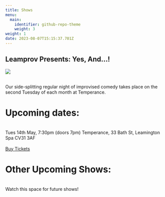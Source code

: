 ```yaml
---
title: Shows
menu:
  main:
    identifier: github-repo-theme
    weight: 3
weight: 1
date: 2023-08-07T15:15:37.701Z
---
```

## Leamprov Presents: Yes, And...!

![](https://img.evbuc.com/https%3A%2F%2Fcdn.evbuc.com%2Fimages%2F743987489%2F633112721173%2F1%2Foriginal.20240415-174254?w=940&auto=format%2Ccompress&q=75&sharp=10&s=de2ee4bb5dd158e42e9febb010756fbd)

\
Our side-splitting regular night of improvised comedy takes place on the second Tuesday of each month at Temperance.

# Upcoming dates:

\
Tues 14th May, 7:30pm (doors 7pm) Temperance, 33 Bath St, Leamington Spa CV31 3AF\
\
[Buy Tickets](https://www.eventbrite.co.uk/e/leamprov-presents-yes-and-tickets-883466049737?aff=erelexpmlt)

# Other Upcoming Shows:

\
Watch this space for future shows!